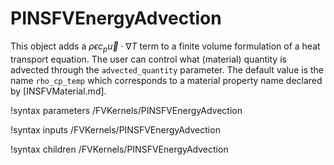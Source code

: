 # PINSFVEnergyAdvection

This object adds a $\rho \epsilon c_p \vec u \cdot \nabla T$ term to a finite volume
formulation of a heat transport equation. The user can control what (material) quantity is
advected through the `advected_quantity` parameter. The default value is the
name `rho_cp_temp` which corresponds to a material property name declared by
[INSFVMaterial.md].

!syntax parameters /FVKernels/PINSFVEnergyAdvection

!syntax inputs /FVKernels/PINSFVEnergyAdvection

!syntax children /FVKernels/PINSFVEnergyAdvection
